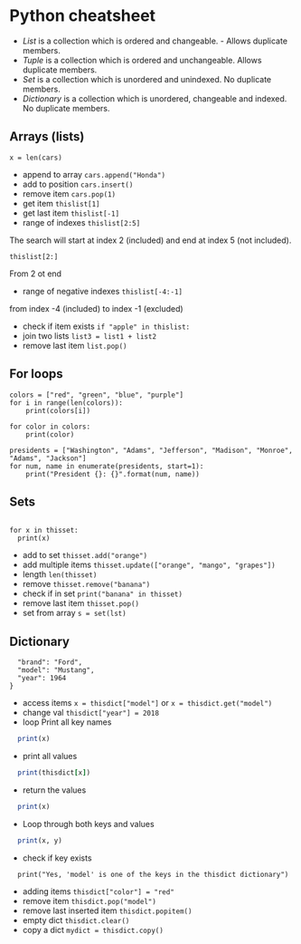 # Python cheatsheet
- *List* is a collection which is ordered and changeable. - Allows duplicate members.
- *Tuple* is a collection which is ordered and unchangeable. Allows duplicate members.
- *Set* is a collection which is unordered and unindexed. No duplicate members.
- *Dictionary* is a collection which is unordered, changeable and indexed. No duplicate members.

## Arrays (lists)
```cars = ["Ford", "Volvo", "BMW"]
x = len(cars)
```
- append to array
``cars.append("Honda")``
- add to position
``cars.insert()``
- remove item 
``cars.pop(1)``
- get item
``thislist[1]``
- get last item
``thislist[-1]``
- range of indexes
``thislist[2:5]``

The search will start at index 2 (included) and end at index 5 (not included).

``thislist[2:]``

From 2 ot end
- range of negative indexes
``thislist[-4:-1]``

from index -4 (included) to index -1 (excluded)
- check if item exists
``if "apple" in thislist:``
- join two lists
``list3 = list1 + list2``
- remove last item
``list.pop()``

## For loops
```
colors = ["red", "green", "blue", "purple"]
for i in range(len(colors)):
    print(colors[i])
```

```colors = ["red", "green", "blue", "purple"]
for color in colors:
    print(color)
```
```  
presidents = ["Washington", "Adams", "Jefferson", "Madison", "Monroe", "Adams", "Jackson"]
for num, name in enumerate(presidents, start=1):
    print("President {}: {}".format(num, name))
```

## Sets
```thisset = {"apple", "banana", "cherry"}

for x in thisset:
  print(x)
```
- add to set
``thisset.add("orange")``
- add multiple items 
``thisset.update(["orange", "mango", "grapes"])``
- length
``len(thisset)``
- remove
``thisset.remove("banana")``
- check if in set
``print("banana" in thisset)``
- remove last item
``thisset.pop()``
- set from array
``s = set(lst)``

## Dictionary 
```thisdict = {
  "brand": "Ford",
  "model": "Mustang",
  "year": 1964
}
```
- access items
``x = thisdict["model"]``
or
``x = thisdict.get("model")``
- change val
``thisdict["year"] = 2018``
- loop
Print all key names
```for x in thisdict:
  print(x)
```
- print all values
```for x in thisdict:
  print(thisdict[x])
```
- return the values
```for x in thisdict.values():
  print(x)
```
- Loop through both keys and values
```for x, y in thisdict.items():
  print(x, y)
```
- check if key exists
```if "model" in thisdict:
  print("Yes, 'model' is one of the keys in the thisdict dictionary")
```
- adding items
``thisdict["color"] = "red"``
- remove item
``thisdict.pop("model")``
- remove last inserted item
``thisdict.popitem()``
- empty dict
``thisdict.clear()``
- copy a dict
``mydict = thisdict.copy()``
